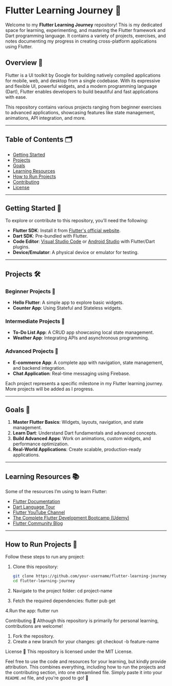 # Flutter Learning Journey 🚀  

Welcome to my **Flutter Learning Journey** repository! This is my dedicated space for learning, experimenting, and mastering the Flutter framework and Dart programming language. It contains a variety of projects, exercises, and notes documenting my progress in creating cross-platform applications using Flutter.  

## Overview 📘  

Flutter is a UI toolkit by Google for building natively compiled applications for mobile, web, and desktop from a single codebase. With its expressive and flexible UI, powerful widgets, and a modern programming language (Dart), Flutter enables developers to build beautiful and fast applications with ease.  

This repository contains various projects ranging from beginner exercises to advanced applications, showcasing features like state management, animations, API integration, and more.  

---

## Table of Contents 🗂  

- [Getting Started](#getting-started)  
- [Projects](#projects)  
- [Goals](#goals)  
- [Learning Resources](#learning-resources)  
- [How to Run Projects](#how-to-run-projects)  
- [Contributing](#contributing)  
- [License](#license)  

---

## Getting Started 🚦  

To explore or contribute to this repository, you’ll need the following:  

- **Flutter SDK**: Install it from [Flutter's official website](https://flutter.dev).  
- **Dart SDK**: Pre-bundled with Flutter.  
- **Code Editor**: [Visual Studio Code](https://code.visualstudio.com/) or [Android Studio](https://developer.android.com/studio) with Flutter/Dart plugins.  
- **Device/Emulator**: A physical device or emulator for testing.  

---

## Projects 🛠  

### Beginner Projects 🌱  
- **Hello Flutter**: A simple app to explore basic widgets.  
- **Counter App**: Using Stateful and Stateless widgets.  

### Intermediate Projects 🌿  
- **To-Do List App**: A CRUD app showcasing local state management.  
- **Weather App**: Integrating APIs and asynchronous programming.  

### Advanced Projects 🌳  
- **E-commerce App**: A complete app with navigation, state management, and backend integration.  
- **Chat Application**: Real-time messaging using Firebase.  

Each project represents a specific milestone in my Flutter learning journey. More projects will be added as I progress.  

---

## Goals 🎯  

1. **Master Flutter Basics**: Widgets, layouts, navigation, and state management.  
2. **Learn Dart**: Understand Dart fundamentals and advanced concepts.  
3. **Build Advanced Apps**: Work on animations, custom widgets, and performance optimization.  
4. **Real-World Applications**: Create scalable, production-ready applications.  

---

## Learning Resources 📚  

Some of the resources I’m using to learn Flutter:  

- [Flutter Documentation](https://flutter.dev/docs)  
- [Dart Language Tour](https://dart.dev/guides/language/language-tour)  
- [Flutter YouTube Channel](https://www.youtube.com/c/flutterdev)  
- [The Complete Flutter Development Bootcamp (Udemy)](https://www.udemy.com/course/flutter-bootcamp-with-dart/)  
- [Flutter Community Blog](https://medium.com/flutter)  

---

## How to Run Projects 🏃  

Follow these steps to run any project:  

1. Clone this repository:  
   ```bash  
   git clone https://github.com/your-username/flutter-learning-journey.git  
   cd flutter-learning-journey
   
2. Navigate to the project folder:
cd project-name  

3. Fetch the required dependencies:
flutter pub get  

4.Run the app:
flutter run  

Contributing 🤝
Although this repository is primarily for personal learning, contributions are welcome!

1. Fork the repository.
2. Create a new branch for your changes: 
git checkout -b feature-name  

License 📝
This repository is licensed under the MIT License.

Feel free to use the code and resources for your learning, but kindly provide attribution.
This combines everything, including how to run the projects and the contributing section, into one streamlined file. Simply paste it into your `README.md` file, and you're good to go! 🎉


